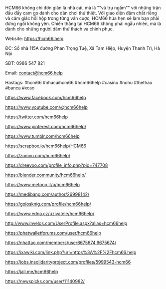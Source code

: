 HCM66 không chỉ đơn giản là nhà cái, mà là ""vũ trụ ngầm"" với những trận đấu đầy cam go dành cho dân chơi thứ thiệt. Với giao diện đậm chất riêng và cảm giác hồi hộp trong từng ván cược, HCM66 hứa hẹn sẽ làm bạn phải đứng ngồi không yên. Chiến thắng tại HCM66 không phải ngẫu nhiên, mà là dành cho những người dám thử thách và chinh phục.



Website: https://hcm66.help

ĐC: Số nhà 115A đường Phan Trọng Tuệ, Xã Tam Hiệp, Huyện Thanh Trì, Hà Nội

SĐT: 0986 547 821

Email: contact@hcm66.help

Hastags: #hcm66 #nhacaihcm66 #hcm66help #casino #nohu #thethao #banca #xoso



https://www.facebook.com/hcm66help

https://www.youtube.com/@hcm66help

https://twitter.com/hcm66help

https://www.pinterest.com/hcm66help/

https://www.tumblr.com/hcm66help

https://scrapbox.io/hcm66help/HCM66

https://zumvu.com/hcm66help/

https://dreevoo.com/profile_info.php?pid=747708

https://blender.community/hcm66help/

https://www.metooo.it/u/hcm66help

https://medibang.com/author/26998142/

https://golosknig.com/profile/hcm66help/

https://www.edna.cz/uzivatele/hcm66help/

http://www.invelos.com/UserProfile.aspx?alias=hcm66help

https://phatwalletforums.com/user/hcm66help

https://nhattao.com/members/user6675674.6675674/

https://ixawiki.com/link.php?url=https%3A%2F%2Fhcm66.help

https://jobs.insolidarityproject.com/profiles/5999543-hcm66

https://jali.me/hcm66help

https://newspicks.com/user/11140982/

